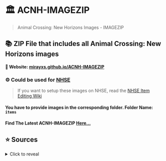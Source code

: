 # 🏛 ACNH-IMAGEZIP
> Animal Crossing: New Horizons Images - IMAGEZIP

## 📚 ZIP File that includes all Animal Crossing: New Horizons images

#### 💬 Website: [mirayxs.github.io/ACNH-IMAGEZIP](https://mirayxs.github.io/ACNH-IMAGEZIP)

### ⚙ Could be used for [NHSE](https://github.com/kwsch/NHSE)
> If you want to setup these images on NHSE, read the [NHSE Item Editing Wiki](https://github.com/kwsch/NHSE/wiki/Item-Editing)
#### You have to provide images in the corresponding folder. Folder Name: `items`
#### Find The Latest ACNH-IMAGEZIP [Here...](https://github.com/MirayXS/ACNH-IMAGEZIP/releases)

<!-- ## 📝 Latest ACNH-IMAGEZIP Images Versions  -->
<!-- <details>  -->
<!-- <summary>Click to reveal</summary>  -->
<!--    -->
<!-- ---  -->
<!--  -->
<!-- | 1.0.0 | 1.1.0 | 1.2.0 |  -->
<!-- |-------|-------|-------|  -->
<!--  -->
<!-- </details> -->

## ⭐ Sources
<details>
<summary>Click to reveal</summary>

---
| All Images | All Images | All Images
|------------|------------|----------------
| [Spreadsheet](https://docs.google.com/spreadsheets/d/1mo7myqHry5r_TKvakvIhHbcEAEQpSiNoNQoIS8sMpvM/edit?usp=sharing) | [Google Drive](https://drive.google.com/drive/folders/1XSLItEbUltVep8qP6691AAPg6EXf_DUR) | [ACNHPoker](https://github.com/KingLycosa/acnhpoker/releases/tag/0.0001)
</details>

